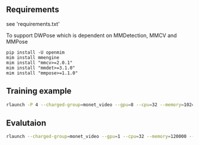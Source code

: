 
## Requirements

see 'requirements.txt'

To support DWPose which is dependent on MMDetection, MMCV and MMPose
```
pip install -U openmim
mim install mmengine
mim install "mmcv>=2.0.1"
mim install "mmdet>=3.1.0"
mim install "mmpose>=1.1.0"
```


## Training example


```bash
rlaunch -P 4 --charged-group=monet_video --gpu=8 --cpu=32 --memory=1024000 --private-machine=yes -- bash run.sh configs/accelerate.yaml configs/training/train_stage1_celebv_centerface_zerotextembedding.yaml 32 train_with_face.py
```

## Evalutaion
```bash
rlaunch --charged-group=monet_video --gpu=1 --cpu=32 --memory=120000 --private-machine=yes -- python eval_v2.py --config configs/prompts/20230102_emotions_train_stage2_w_imageencoder_celebv_stage1_guidance2.yaml
```

